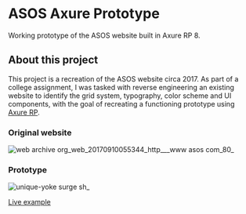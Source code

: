 # ASOS Axure Prototype

Working prototype of the ASOS website built in Axure RP 8.

## About this project

This project is a recreation of the ASOS website circa 2017. As part of a college assignment, I was tasked with reverse engineering an existing website to identify the grid system, typography, color scheme and UI components, with the goal of recreating a functioning prototype using [Axure RP](https://www.axure.com/).

### Original website

![web archive org_web_20170910055344_http___www asos com_80_](https://user-images.githubusercontent.com/30879081/142458787-cd6ad8c9-1df6-4617-9bbc-afaaddefc3ee.png)

### Prototype

![unique-yoke surge sh_](https://user-images.githubusercontent.com/30879081/142458794-c17f78c7-ae20-4ece-90ef-622c11b48c2a.png)

[Live example](http://unique-yoke.surge.sh)
